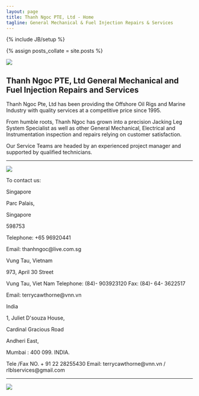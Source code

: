 ```yaml
---
layout: page
title: Thanh Ngoc PTE, Ltd - Home
tagline: General Mechanical & Fuel Injection Repairs & Services
---
```

{% include JB/setup %}

{% assign posts_collate = site.posts %}

<div class="featurette cursor-pointer">
  <img class="featurette-image pull-right popup-image" src="../assets/img/jackup2.jpg"></img>
  <h2 class="featurette-heading">Thanh Ngoc PTE, Ltd
    <span class="muted">General Mechanical and Fuel Injection Repairs and Services</span>
  </h2>
  <p class="lead">Thanh Ngoc Pte, Ltd has been providing the Offshore Oil Rigs and Marine Industry with quality services at a competitive price since 1995.</p>
  <p class="lead">From humble roots, Thanh Ngoc has grown into a precision Jacking Leg System Specialist as well as other General Mechanical, Electrical and Instrumentation inspection and repairs relying on customer satisfaction.</p>
  <p class="lead">Our Service Teams are headed by an experienced project manager and supported by qualified technicians.</p>
</div>

<hr>

<div class="featurette cursor-pointer">
  <img class="featurette-image pull-right popup-image" src="../assets/img/mltJackup.jpg"></img>
  <p class="lead">To contact us:</p>
  <p class="lead">Singapore</p>
  <p class="lead">Parc Palais,</p>
  <p class="lead">Singapore</p>
  <p class="lead">598753</p>
  <p class="lead">Telephone: +65 96920441</p>
  <p class="lead">Email: thanhngoc@live.com.sg</p>
  <p class="lead">Vung Tau, Vietnam</p>
  <p class="lead">973, April 30 Street</p>
  <p class="lead">Vung Tau, Viet Nam Telephone: (84)- 903923120 Fax: (84)- 64- 3622517</p>
  <p class="lead">Email: terrycawthorne@vnn.vn</p>
  <p class="lead">India</p>
  <p class="lead">1, Juliet D'souza House,</p>
  <p class="lead">Cardinal Gracious Road</p>
  <p class="lead">Andheri East,</p>
  <p class="lead">Mumbai : 400 099. INDIA.</p>
  <p class="lead">Tele /Fax NO. + 91 22 28255430 Email: terrycawthorne@vnn.vn / rlblservices@gmail.com</p>
</div>
<hr>

<div class="featurette cursor-pointer">
  <img class="featurette-image pull-right popup-image" src="../assets/img/jackup2.jpg"></img>
</div>

<!--

<div class="huge-divider pagination-centered">
  <h1>OUR SERVICES</h1>
</div>  

-->

